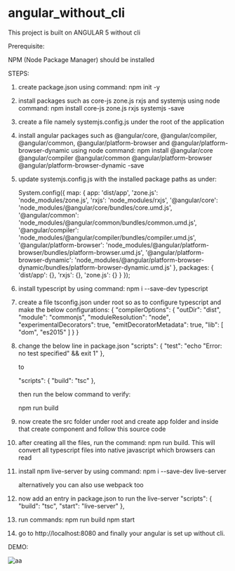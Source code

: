 # angular_without_cli
This project is built on ANGULAR 5 without cli

Prerequisite:

NPM (Node Package Manager) should be installed

STEPS:

1. create package.json using command:
     npm init -y

2. install packages such as core-js zone.js rxjs and systemjs using node command:
    npm install core-js zone.js rxjs systemjs -save

3. create a file namely systemjs.config.js under the root of the application

4. install angular packages such as @angular/core, @angular/compiler, @angular/common, @angular/platform-browser and @angular/platform-browser-dynamic using node command:
    npm install @angular/core @angular/compiler @angular/common @angular/platform-browser @angular/platform-browser-dynamic -save

5. update systemjs.config.js with the installed package paths as under:

    System.config({
        map: {
            app: 'dist/app',
            'zone.js': 'node_modules/zone.js',
            'rxjs': 'node_modules/rxjs',
            '@angular/core': 'node_modules/@angular/core/bundles/core.umd.js',
            '@angular/common': 'node_modules/@angular/common/bundles/common.umd.js',
            '@angular/compiler': 'node_modules/@angular/compiler/bundles/compiler.umd.js',
            '@angular/platform-browser': 'node_modules/@angular/platform-browser/bundles/platform-browser.umd.js',
            '@angular/platform-browser-dynamic': 'node_modules/@angular/platform-browser-dynamic/bundles/platform-browser-dynamic.umd.js'
        },
        packages: {
            'dist/app': {},
            'rxjs': {},
            'zone.js': {}
        }
    });

6. install typescript by using command:
    npm i --save-dev typescript

7. create a file tsconfig.json under root so as to configure typescript and make the below configurations:
    {
        "compilerOptions": {
            "outDir": "dist",
            "module": "commonjs",
            "moduleResolution": "node",
            "experimentalDecorators": true,
            "emitDecoratorMetadata": true,
            "lib": [
                "dom",
                "es2015"
            ]
        }
    }

8. change the below line in package.json 
    "scripts": {
        "test": "echo \"Error: no test specified\" && exit 1"
    },

    to

    "scripts": {
        "build": "tsc"
    },

    then run the below command to verify:

    npm run build

9. now create the src folder under root and create app folder and inside that create component and follow this source code

10. after creating all the files, run the command: npm run build. This will convert all typescript files into native javascript which browsers can read

11. install npm live-server by using command:
    npm i --save-dev live-server

    alternatively you can also use webpack too

12. now add an entry in package.json to run the live-server
    "scripts": {
        "build": "tsc",
        "start": "live-server"
    },

13. run commands:
    npm run build
    npm start

14. go to http://localhost:8080 and finally your angular is set up without cli.

DEMO:

![aa](https://user-images.githubusercontent.com/13241573/36690878-a51041f0-1b59-11e8-9f01-abc45e3d7ef0.png)
